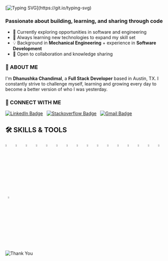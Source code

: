 [![Typing SVG](https://readme-typing-svg.herokuapp.com?center=true&vCenter=true&lines=👋+Hi...+I'm+Dhanushka;Welcome+to+my+Github+Profile!)](https://git.io/typing-svg)


### Passionate about **building, learning, and sharing through code**

- 🔭 Currently exploring opportunities in software and engineering  
- 🌱 Always learning new technologies to expand my skill set  
- 💡 Background in **Mechanical Engineering** + experience in **Software Development**  
- 🤝 Open to collaboration and knowledge sharing

### 👦 ABOUT ME

I'm **Dhanushka Chandimal**, a **Full Stack Developer** based in Austin, TX. I constantly strive to challenge myself, learning and growing every day to become a better version of who I was yesterday.

### 🔗 CONNECT WITH ME

[![LinkedIn Badge](https://img.shields.io/badge/-DhanushkaChandimal-blue?style=flat-square&logo=Linkedin&logoColor=white&link=https://www.linkedin.com/in/dhanushka-magammudalige-96203a130/)](https://www.linkedin.com/in/dhanushka-magammudalige-96203a130/)
&nbsp;
[![Stackoverflow Badge](https://img.shields.io/badge/-Stackoverflow-4CA143?style=flat-square&logo=Stackoverflow&logoColor=white&link=https://stackoverflow.com/users/31097685/dhanushka)](https://stackoverflow.com/users/31097685/dhanushka)
&nbsp;
[![Gmail Badge](https://img.shields.io/badge/-dhanushkamcr@gmail.com-c14438?style=flat-square&logo=Gmail&logoColor=white&link=mailto:dhanushkamcr@gmail.com)](mailto:dhanushkamcr@gmail.com)

## 🛠 SKILLS & TOOLS
<p>
<code><img width="4%" src="https://www.vectorlogo.zone/logos/java/java-icon.svg"></code>
&nbsp;
<code><img width="4%" src="https://www.vectorlogo.zone/logos/springio/springio-icon.svg"></code>
&nbsp;
<code><img width="4%" src="https://huongdanjava.com/wp-content/uploads/2018/01/spring-data.png"></code>
&nbsp;
<code><img width="4%" src="https://www.vectorlogo.zone/logos/dotnet/dotnet-icon.svg"></code>
&nbsp;
<code><img width="4%" src="https://www.vectorlogo.zone/logos/apache_tomcat/apache_tomcat-icon.svg"></code>
&nbsp;
<code><img width="4%" src="https://upload.vectorlogo.zone/logos/javascript/images/239ec8a4-163e-4792-83b6-3f6d96911757.svg"></code>
&nbsp;
<code><img width="4%" src="https://www.vectorlogo.zone/logos/typescriptlang/typescriptlang-icon.svg"></code>
&nbsp;
<code><img width="4%" src="https://www.vectorlogo.zone/logos/nodejs/nodejs-icon.svg"></code>
&nbsp;
<code><img width="4%" src="https://www.vectorlogo.zone/logos/angular/angular-icon.svg"></code>
&nbsp;
<code><img width="4%" src="https://www.vectorlogo.zone/logos/reactjs/reactjs-icon.svg"></code>
&nbsp;
<code><img width="4%" src="https://www.vectorlogo.zone/logos/w3_html5/w3_html5-icon.svg"></code>
&nbsp;
<code><img width="4%" src="https://www.vectorlogo.zone/logos/w3_css/w3_css-icon.svg"></code>
&nbsp;
<code><img width="4%" src="https://www.vectorlogo.zone/logos/figma/figma-icon.svg"></code>
&nbsp;
<code><img width="4%" src="https://www.vectorlogo.zone/logos/hibernate/hibernate-icon.svg"></code>
&nbsp;
<code><img width="4%" src="https://www.vectorlogo.zone/logos/mysql/mysql-icon.svg"></code>
&nbsp;
<code><img width="4%" src="https://www.vectorlogo.zone/logos/oracle/oracle-icon.svg"></code>
&nbsp;
<code><img width="4%" src="https://www.vectorlogo.zone/logos/redis/redis-icon.svg"></code>
&nbsp;
</p>

![Thank You](https://img.shields.io/badge/Thank%20You-For%20Visiting-dodgerred?style=flat-square&logo=github&logoColor=white)&nbsp;
